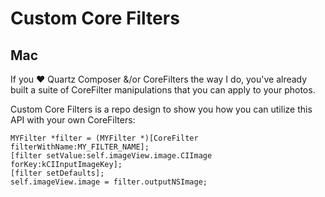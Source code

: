 # Custom Core Filters
## Mac

If you :heart: Quartz Composer &/or CoreFilters the way I do, you've already built a suite of CoreFilter manipulations that you can apply to your photos. 

Custom Core Filters is a repo design to show you how you can utilize this API with your own CoreFilters:
```
MYFilter *filter = (MYFilter *)[CoreFilter filterWithName:MY_FILTER_NAME];
[filter setValue:self.imageView.image.CIImage forKey:kCIInputImageKey];
[filter setDefaults];
self.imageView.image = filter.outputNSImage;
```